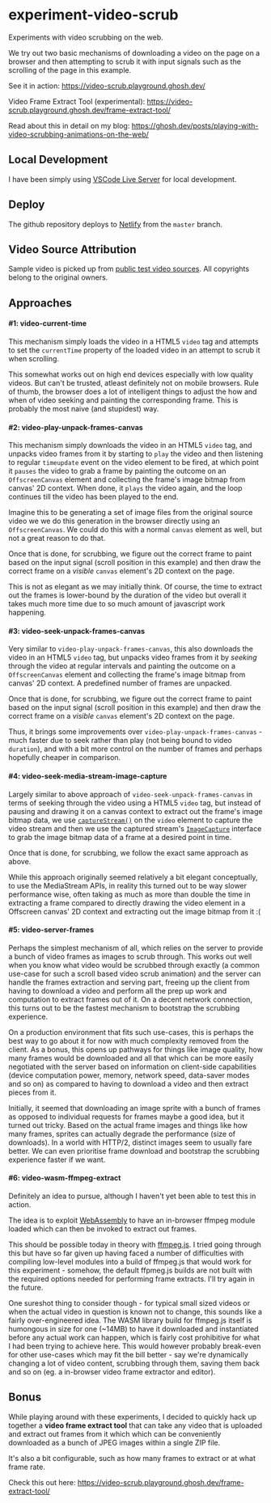# experiment-video-scrub

Experiments with video scrubbing on the web.

We try out two basic mechanisms of downloading a video on the page on a browser and then attempting
to scrub it with input signals such as the scrolling of the page in this example.

See it in action: https://video-scrub.playground.ghosh.dev/

Video Frame Extract Tool (experimental): https://video-scrub.playground.ghosh.dev/frame-extract-tool/

Read about this in detail on my blog: https://ghosh.dev/posts/playing-with-video-scrubbing-animations-on-the-web/

## Local Development

I have been simply using [VSCode Live Server](https://github.com/ritwickdey/vscode-live-server) for local development.

## Deploy

The github repository deploys to [Netlify](https://app.netlify.com/sites/experiment-video-scrub/overview) from the `master` branch.

## Video Source Attribution

Sample video is picked up from [public test video sources](https://gist.github.com/jsturgis/3b19447b304616f18657). All copyrights belong to the original owners.

## Approaches

#### #1: video-current-time

This mechanism simply loads the video in a HTML5 `video` tag and attempts to set the `currentTime`
property of the loaded video in an attempt to scrub it when scrolling.

This somewhat works out on high end devices especially with low quality videos. But can't be
trusted, atleast definitely not on mobile browsers. Rule of thumb, the browser does a lot of
intelligent things to adjust the how and when of video seeking and painting the corresponding frame.
This is probably the most naive (and stupidest) way.

#### #2: video-play-unpack-frames-canvas

This mechanism simply downloads the video in an HTML5 `video` tag, and unpacks video frames from it
by starting to `play` the video and then listening to regular `timeupdate` event on the video
element to be fired, at which point it `pauses` the video to grab a frame by painting the outcome on
an `OffscreenCanvas` element and collecting the frame's image bitmap from canvas' 2D context. When
done, it `plays` the video again, and the loop continues till the video has been played to the end.

Imagine this to be generating a set of image files from the original source video we we do this
generation in the browser directly using an `OffscreenCanvas`. We could do this with a normal `canvas`
element as well, but not a great reason to do that.

Once that is done, for scrubbing, we figure out the correct frame to paint based on the input signal
(scroll position in this example) and then draw the correct frame on a _visible_ `canvas` element's
2D context on the page.

This is not as elegant as we may initially think. Of course, the time to extract out the frames is
lower-bound by the duration of the video but overall it takes much more time due to so much amount
of javascript work happening.

#### #3: video-seek-unpack-frames-canvas

Very similar to `video-play-unpack-frames-canvas`, this also downloads the video in an HTML5 `video`
tag, but unpacks video frames from it by _seeking_ through the video at regular intervals and
painting the outcome on a `OffscreenCanvas` element and collecting the frame's image bitmap from
canvas' 2D context. A predefined number of frames are unpacked.

Once that is done, for scrubbing, we figure out the correct frame to paint based on the input signal
(scroll position in this example) and then draw the correct frame on a _visible_ `canvas` element's
2D context on the page.

Thus, it brings some improvements over `video-play-unpack-frames-canvas` - much faster due to seek rather
than play (not being bound to video `duration`), and with a bit more control on the number of frames
and perhaps hopefully cheaper in comparison.

#### #4: video-seek-media-stream-image-capture

Largely similar to above approach of `video-seek-unpack-frames-canvas` in terms of seeking through
the video using a HTML5 `video` tag, but instead of pausing and drawing it on a canvas context to
extract out the frame's image bitmap data, we use
[`captureStream()`](https://developer.mozilla.org/en-US/docs/Web/API/HTMLMediaElement/captureStream)
on the `video` element to capture the video stream and then we use the captured stream's
[`ImageCapture`](https://developer.mozilla.org/en-US/docs/Web/API/ImageCapture) interface to grab
the image bitmap data of a frame at a desired point in time.

Once that is done, for scrubbing, we follow the exact same approach as above.

While this approach originally seemed relatively a bit elegant conceptually, to use the MediaStream
APIs, in reality this turned out to be way slower performance wise, often taking as much as more
than double the time in extracting a frame compared to directly drawing the video element in a
Offscreen canvas' 2D context and extracting out the image bitmap from it :(

#### #5: video-server-frames

Perhaps the simplest mechanism of all, which relies on the server to provide a bunch of video frames
as images to scrub through. This works out well when you know what video would be scrubbed through
exactly (a common use-case for such a scroll based video scrub animation) and the server can handle
the frames extraction and serving part, freeing up the client from having to download a video and
perform all the prep up work and computation to extract frames out of it. On a decent network
connection, this turns out to be the fastest mechanism to bootstrap the scrubbing experience.

On a production environment that fits such use-cases, this is perhaps the best way to go about it
for now with much complexity removed from the client. As a bonus, this opens up pathways for things
like image quality, how many frames would be downloaded and all that which can be more easily
negotiated with the server based on information on client-side capabilities (device computation
power, memory, network speed, data-saver modes and so on) as compared to having to download a video
and then extract pieces from it.

Initially, it seemed that downloading an image sprite with a bunch of frames as opposed to
individual requests for frames maybe a good idea, but it turned out tricky. Based on the actual
frame images and things like how many frames, sprites can actually degrade the performance (size of
downloads). In a world with HTTP/2, distinct images seem to usually fare better. We can even
prioritise frame download and bootstrap the scrubbing experience faster if we want.

#### #6: video-wasm-ffmpeg-extract

Definitely an idea to pursue, although I haven't yet been able to test this in action.

The idea is to exploit [WebAssembly](https://webassembly.github.io/) to have an in-browser ffmpeg
module loaded which can then be invoked to extract out frames.

This should be possible today in theory with [ffmpeg.js](https://github.com/Kagami/ffmpeg.js). I
tried going through this but have so far given up having faced a number of difficulties with
compiling low-level modules into a build of ffmpeg.js that would work for this experiment - somehow,
the default ffpmeg.js builds are not built with the required options needed for performing frame
extracts. I'll try again in the future.

One sureshot thing to consider though - for typical small sized videos or when the actual video in
question is known not to change, this sounds like a fairly over-engineered idea. The WASM library
build for ffmpeg.js itself is humongous in size for one (~14MB) to have it downloaded and
instantiated before any actual work can happen, which is fairly cost prohibitive for what I had been
trying to achieve here. This would however probably break-even for other use-cases which may fit the
bill better - say we're dynamically changing a lot of video content, scrubbing through them, saving
them back and so on (eg. a in-browser video frame extractor and editor).

## Bonus

While playing around with these experiments, I decided to quickly hack up together a **video frame
extract tool** that can take any video that is uploaded and extract out frames from it which which
can be conveniently downloaded as a bunch of JPEG images within a single ZIP file.

It's also a bit configurable, such as how many frames to extract or at what frame rate.

Check this out here: https://video-scrub.playground.ghosh.dev/frame-extract-tool/
